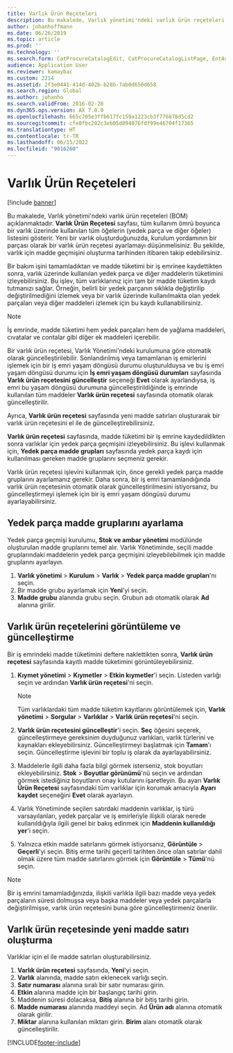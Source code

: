 ```yaml
---
title: Varlık Ürün Reçeteleri
description: Bu makalede, Varlık yönetimi'ndeki varlık ürün reçeteleri (BOM) açıklanmaktadır.
author: johanhoffmann
ms.date: 06/26/2019
ms.topic: article
ms.prod: ''
ms.technology: ''
ms.search.form: CatProcureCatalogEdit, CatProcureCatalogListPage, EntAssetStandardSparePartsItemGroup, EntAssetObjectBOM
audience: Application User
ms.reviewer: kamaybac
ms.custom: 2214
ms.assetid: 2f3e0441-414d-402b-b28b-7ab0d650d658
ms.search.region: Global
ms.author: johanho
ms.search.validFrom: 2016-02-28
ms.dyn365.ops.version: AX 7.0.0
ms.openlocfilehash: 665c705e3ffb617fc159a1223cb3f776878d5cd2
ms.sourcegitcommit: cfe8fbc202c3eb05d894076fdf99e46704f17365
ms.translationtype: HT
ms.contentlocale: tr-TR
ms.lasthandoff: 06/15/2022
ms.locfileid: "9016260"
---
```

# <a name="asset-boms"></a>Varlık Ürün Reçeteleri

[!include [banner](../../includes/banner.md)]

 

Bu makalede, Varlık yönetimi'ndeki varlık ürün reçeteleri (BOM) açıklanmaktadır. **Varlık Ürün Reçetesi** sayfası, tüm kullanım ömrü boyunca bir varlık üzerinde kullanılan tüm öğelerin (yedek parça ve diğer öğeler) listesini gösterir. Yeni bir varlık oluşturduğunuzda, kurulum yordamının bir parçası olarak bir varlık ürün reçetesi ayarlamayı düşünmelisiniz. Bu şekilde, varlık için madde geçmişini oluşturma tarihinden itibaren takip edebilirsiniz.

Bir bakım işini tamamladıktan ve madde tüketimi bir iş emrinee kaydettikten sonra, varlık üzerinde kullanılan yedek parça ve diğer maddelerin tüketimini izleyebilirsiniz. Bu işlev, tüm varlıklarınız için tam bir madde tüketim kaydı tutmanızı sağlar. Örneğin, belirli bir yedek parçanın sıklıkla değiştirilip değiştirilmediğini izlemek veya bir varlık üzerinde kullanılmakta olan yedek parçaları veya diğer maddeleri izlemek için bu kaydı kullanabilirsiniz.

> [!NOTE]
> İş emrinde, madde tüketimi hem yedek parçaları hem de yağlama maddeleri, cıvatalar ve contalar gibi diğer ek maddeleri içerebilir.

Bir varlık ürün reçetesi, Varlık Yönetimi'ndeki kurulumuna göre otomatik olarak güncelleştirilebilir. Sonlandırılmış veya tamamlanan iş emirlerini işlemek için bir iş emri yaşam döngüsü durumu oluşturulduysa ve bu iş emri yaşam döngüsü durumu için **İş emri yaşam döngüsü durumları** sayfasında **Varlık ürün reçetesini güncelleştir** seçeneği **Evet** olarak ayarlandıysa, iş emri bu yaşam döngüsü durumuna güncelleştirildiğinde iş emrinde kullanılan tüm maddeler **Varlık ürün reçetesi** sayfasında otomatik olarak güncelleştirilir. 


Ayrıca, **Varlık ürün reçetesi** sayfasında yeni madde satırları oluşturarak bir varlık ürün reçetesini el ile de güncelleştirebilirsiniz.

**Varlık ürün reçetesi** sayfasında, madde tüketimi bir iş emrine kaydedildikten sonra varlıklar için yedek parça geçmişini izleyebilirsiniz. Bu işlevi kullanmak için, **Yedek parça madde grupları** sayfasında yedek parça kaydı için kullanılması gereken madde gruplarını seçmeniz gerekir.

Varlık ürün reçetesi işlevini kullanmak için, önce gerekli yedek parça madde gruplarını ayarlamanız gerekir. Daha sonra, bir iş emri tamamlandığında varlık ürün reçetesinin otomatik olarak güncelleştirilmesini istiyorsanız, bu güncelleştirmeyi işlemek için bir iş emri yaşam döngüsü durumu ayarlayabilirsiniz. 


## <a name="set-up-spare-parts-item-groups"></a>Yedek parça madde gruplarını ayarlama

Yedek parça geçmişi kurulumu, **Stok ve ambar yönetimi** modülünde oluşturulan madde gruplarını temel alır. Varlık Yönetiminde, seçili madde gruplarındaki maddelerin yedek parça geçmişini izleyebilebilmek için madde gruplarını ayarlayın.

1. **Varlık yönetimi** \> **Kurulum** \> **Varlık** \> **Yedek parça madde grupları**'nı seçin.
2. Bir madde grubu ayarlamak için **Yeni**'yi seçin.
3. **Madde grubu** alanında grubu seçin. Grubun adı otomatik olarak **Ad** alanına girilir.

## <a name="view-and-update-asset-boms"></a>Varlık ürün reçetelerini görüntüleme ve güncelleştirme

Bir iş emrindeki madde tüketimini deftere naklettikten sonra, **Varlık ürün reçetesi** sayfasında kayıtlı madde tüketimini görüntüleyebilirsiniz.

1. **Kıymet yönetimi** \> **Kıymetler** \> **Etkin kıymetler**'i seçin. Listeden varlığı seçin ve ardından **Varlık ürün reçetesi**'ni seçin.

    > [!NOTE]
    > Tüm varlıklardaki tüm madde tüketim kayıtlarını görüntülemek için, **Varlık yönetimi** \> **Sorgular** \> **Varlıklar** \> **Varlık ürün reçetesi**'ni seçin.

2. **Varlık ürün reçetesini güncelleştir**'i seçin. **Seç** öğesini seçerek, güncelleştirmeye gereksinim duyduğunuz varlıkları, varlık türlerini ve kaynakları ekleyebilirsiniz. Güncelleştirmeyi başlatmak için **Tamam**'ı seçin. Güncelleştirme işlevini bir toplu iş olarak da ayarlayabilirsiniz.
3. Maddelerle ilgili daha fazla bilgi görmek isterseniz, stok boyutları ekleyebilirsiniz. **Stok** \> **Boyutlar görünümü**'nü seçin ve ardından görmek istediğiniz boyutların onay kutularını işaretleyin. Bu ayarı **Varlık Ürün Reçetesi** sayfasındaki tüm varlıklar için korumak amacıyla **Ayarı kaydet** seçeneğini **Evet** olarak ayarlayın.
4. Varlık Yönetiminde seçilen satırdaki maddenin varlıklar, iş türü varsayılanları, yedek parçalar ve iş emirleriyle ilişkili olarak nerede kullanıldığıyla ilgili genel bir bakış edinmek için **Maddenin kullanıldığı yer**'i seçin. 
5. Yalnızca etkin madde satırlarını görmek istiyorsanız, **Görüntüle** \> **Geçerli**'yi seçin. Bitiş erme tarihi geçerli tarihten önce olan satırlar dahil olmak üzere tüm madde satırlarını görmek için **Görüntüle** \> **Tümü**'nü seçin.

> [!NOTE]
> Bir iş emrini tamamladığınızda, ilişkili varlıkla ilgili bazı madde veya yedek parçaların süresi dolmuşsa veya başka maddeler veya yedek parçalarla değiştirilmişse, varlık ürün reçetesini buna göre güncelleştirmeniz önerilir.

## <a name="create-a-new-item-line-in-an-asset-bom"></a>Varlık ürün reçetesinde yeni madde satırı oluşturma

Varlıklar için el ile madde satırları oluşturabilirsiniz.

1. **Varlık ürün reçetesi** sayfasında, **Yeni**'yi seçin.
2. **Varlık** alanında, madde satırı eklenecek varlığı seçin.
3. **Satır numarası** alanına sıralı bir satır numarası girin.
4. **Etkin** alanına madde için bir başlangıç tarihi girin.
5. Maddenin süresi dolacaksa, **Bitiş** alanına bir bitiş tarihi girin.
6. **Madde numarası** alanında maddeyi seçin. Ad **Ürün adı** alanına otomatik olarak girilir.
7. **Miktar** alanına kullanılan miktarı girin. **Birim** alanı otomatik olarak güncelleştirilir.


[!INCLUDE[footer-include](../../../includes/footer-banner.md)]